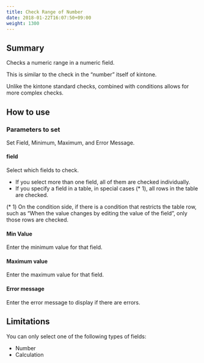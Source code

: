 ```yaml
---
title: Check Range of Number
date: 2018-01-22T16:07:50+09:00
weight: 1300
---
```

## Summary

Checks a numeric range in a numeric field.

This is similar to the check in the “number” itself of kintone.

Unlike the kintone standard checks, combined with conditions allows for more complex checks.

## How to use

### Parameters to set

Set Field, Minimum, Maximum, and Error Message.

#### field

Select which fields to check.

-	If you select more than one field, all of them are checked individually.
-	If you specify a field in a table, in special cases (* 1), all rows in the table are checked.

\(* 1) On the condition side, if there is a condition that restricts the table row, such as “When the value changes by editing the value of the field”, only those rows are checked.

#### Min Value

Enter the minimum value for that field.

#### Maximum value

Enter the maximum value for that field.

#### Error message

Enter the error message to display if there are errors.

## Limitations

You can only select one of the following types of fields:

-	Number
-	Calculation
